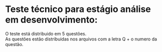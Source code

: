 <h1>Teste técnico para estágio análise em desenvolvimento:</h1>
  <p>
    O teste está distribuido em 5 questões.<br>
    As questões estão distribuidas nos arquivos com a letra Q + o numero da questão.
  </p>
